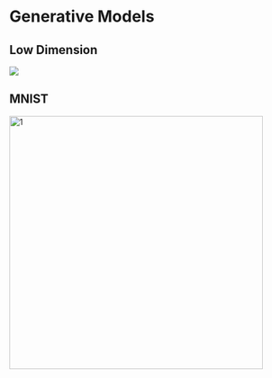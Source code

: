 # Generative Models
## Low Dimension

![](https://github.com/naturalidiot/naturalidiot.github.io/blob/master/ressources/LowDim_gif.gif)

## MNIST

<img src="https://github.com/naturalidiot/naturalidiot.github.io/blob/master/ressources/mnist_gif.gif" alt="1" width="450" />
